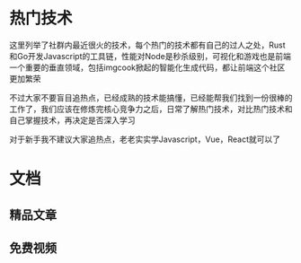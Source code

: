 # 热门技术
<!-- ['❌','✅','🔥','⭐'] -->

这里列举了社群内最近很火的技术，每个热门的技术都有自己的过人之处，Rust和Go开发Javascript的工具链，性能对Node是秒杀级别，可视化和游戏也是前端一个重要的垂直领域，包括imgcook掀起的智能化生成代码，都让前端这个社区更加繁荣

不过大家不要盲目追热点，已经成熟的技术能搞懂，已经能帮我们找到一份很棒的工作了，我们应该在修炼完核心竞争力之后，日常了解热门技术，对比热门技术和自己掌握技术，再决定是否深入学习

对于新手我不建议大家追热点，老老实实学Javascript，Vue，React就可以了


<roadmap :data="[
{ title:'⭐热门技术', x:400,y:240,
    left:[
      ['Rust',[
        ['swc']
      ]],
      ['IDE'],
      ['智能化',[
        ['imgcook']
      ]],
    ],
    right:[
      ['可视化',[
        ['Echarts'],['Antv']
      ]],
      ['Web Assembly'],
      ['Webgl',[
        ['Three.js'],
        ['Babylon.js']
      ]],
      ['Go',[
        ['esbuild']
      ]],
      ['游戏',[
        ['小游戏'],
        ['cocos2D'],
      ]],
      ['智能化',[
        ['imgcook']
      ]],
    ],
  } ,
  {title:'了解学习'}
]" />

<!-- ## 免费视频 -->
# 文档

## 精品文章
## 免费视频
